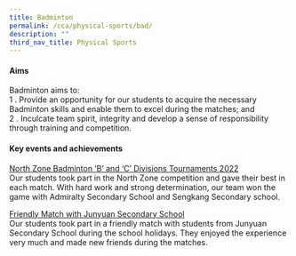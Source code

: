 ```yaml
---
title: Badminton
permalink: /cca/physical-sports/bad/
description: ""
third_nav_title: Physical Sports
---
```

#### Aims

Badminton aims to:  <br>
1 \.  Provide an opportunity for our students to acquire the necessary Badminton skills and enable them to excel during the matches; and<br>
2 \.  Inculcate team spirit, integrity and develop a sense of responsibility through training and competition.

#### Key events and achievements

<u>North Zone Badminton ‘B’ and ‘C’ Divisions Tournaments 2022</u><br>
Our students took part in the North Zone competition and gave their best in each match. With hard work and strong determination, our team won the game with Admiralty Secondary School and Sengkang Secondary school.

<u>Friendly Match with Junyuan Secondary School</u><br>
Our students took part in a friendly match with students from Junyuan Secondary School during the school holidays. They enjoyed the experience very much and made new friends during the matches.

